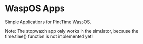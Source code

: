 # WaspOS Apps
Simple Applications for PineTime WaspOS.

Note: The stopwatch app only works in the simulator, because the time.time() function is not implemented yet!
